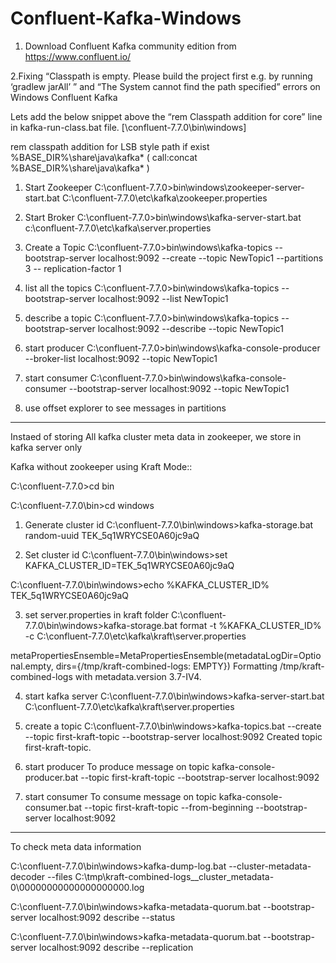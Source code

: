 # Confluent-Kafka-Windows

1. Download Confluent Kafka community edition from https://www.confluent.io/
   
2.Fixing “Classpath is empty. Please build the project first e.g. by running ‘gradlew jarAll’ ” and “The System cannot find the path specified” errors on Windows Confluent Kafka

Lets add the below snippet above the “rem Classpath addition for core” line in kafka-run-class.bat file. [\confluent-7.7.0\bin\windows]

rem classpath addition for LSB style path
if exist %BASE_DIR%\share\java\kafka\* (
 call:concat %BASE_DIR%\share\java\kafka\*
)


1) Start Zookeeper
C:\confluent-7.7.0>bin\windows\zookeeper-server-start.bat C:\confluent-7.7.0\etc\kafka\zookeeper.properties

2) Start Broker
C:\confluent-7.7.0>bin\windows\kafka-server-start.bat c:\confluent-7.7.0\etc\kafka\server.properties

3) Create a Topic
C:\confluent-7.7.0>bin\windows\kafka-topics --bootstrap-server localhost:9092 --create --topic NewTopic1 --partitions 3 -- replication-factor 1

4) list all the topics
C:\confluent-7.7.0>bin\windows\kafka-topics --bootstrap-server localhost:9092 --list
NewTopic1

5) describe a topic 
C:\confluent-7.7.0>bin\windows\kafka-topics --bootstrap-server localhost:9092 --describe --topic NewTopic1

6) start producer
C:\confluent-7.7.0>bin\windows\kafka-console-producer --broker-list localhost:9092 --topic NewTopic1

7) start consumer
C:\confluent-7.7.0>bin\windows\kafka-console-consumer --bootstrap-server localhost:9092 --topic NewTopic1

8) use offset explorer to see messages in partitions
------------------------------------------------------------------------------------------

Instaed of storing All kafka cluster meta data in zookeeper, we store in kafka server only

Kafka without zookeeper using Kraft Mode::

C:\confluent-7.7.0>cd bin

C:\confluent-7.7.0\bin>cd windows

1) Generate cluster id
C:\confluent-7.7.0\bin\windows>kafka-storage.bat random-uuid
TEK_5q1WRYCSE0A60jc9aQ

2) Set cluster id
C:\confluent-7.7.0\bin\windows>set KAFKA_CLUSTER_ID=TEK_5q1WRYCSE0A60jc9aQ

C:\confluent-7.7.0\bin\windows>echo %KAFKA_CLUSTER_ID%
TEK_5q1WRYCSE0A60jc9aQ

3) set server.properties in kraft folder
C:\confluent-7.7.0\bin\windows>kafka-storage.bat format -t %KAFKA_CLUSTER_ID% -c C:\confluent-7.7.0\etc\kafka\kraft\server.properties

metaPropertiesEnsemble=MetaPropertiesEnsemble(metadataLogDir=Optional.empty, dirs={/tmp/kraft-combined-logs: EMPTY})
Formatting /tmp/kraft-combined-logs with metadata.version 3.7-IV4.

4) start kafka server
C:\confluent-7.7.0\bin\windows>kafka-server-start.bat C:\confluent-7.7.0\etc\kafka\kraft\server.properties

5) create a topic
C:\confluent-7.7.0\bin\windows>kafka-topics.bat --create --topic first-kraft-topic --bootstrap-server localhost:9092
Created topic first-kraft-topic.

6) start producer
To produce message on topic
kafka-console-producer.bat --topic first-kraft-topic --bootstrap-server localhost:9092

7) start consumer
To consume message on topic
kafka-console-consumer.bat --topic first-kraft-topic --from-beginning --bootstrap-server localhost:9092

---------------------------------------------------------------------------------------------------------------------
To check meta data information

C:\confluent-7.7.0\bin\windows>kafka-dump-log.bat --cluster-metadata-decoder --files C:\tmp\kraft-combined-logs\__cluster_metadata-0\00000000000000000000.log

C:\confluent-7.7.0\bin\windows>kafka-metadata-quorum.bat --bootstrap-server localhost:9092 describe --status

C:\confluent-7.7.0\bin\windows>kafka-metadata-quorum.bat --bootstrap-server localhost:9092 describe --replication
